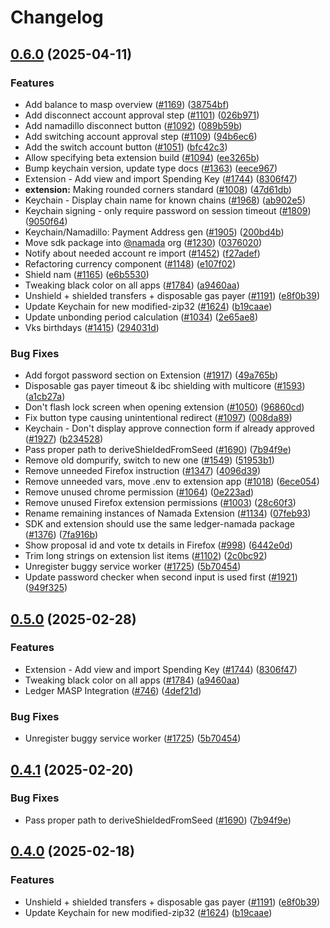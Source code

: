 # Changelog

## [0.6.0](https://github.com/gh0stdotexe/namada-interface/compare/extension@v0.5.0...extension@v0.6.0) (2025-04-11)


### Features

* Add balance to masp overview ([#1169](https://github.com/gh0stdotexe/namada-interface/issues/1169)) ([38754bf](https://github.com/gh0stdotexe/namada-interface/commit/38754bf0e621a955837cb89d07a583b60f9614bf))
* Add disconnect account approval step ([#1101](https://github.com/gh0stdotexe/namada-interface/issues/1101)) ([026b971](https://github.com/gh0stdotexe/namada-interface/commit/026b9710bb8b47651f82309fc1f09c42b493673b))
* Add namadillo disconnect button ([#1092](https://github.com/gh0stdotexe/namada-interface/issues/1092)) ([089b59b](https://github.com/gh0stdotexe/namada-interface/commit/089b59b219a63283efbb11b5d43e0283f32a8160))
* Add switching account approval step ([#1109](https://github.com/gh0stdotexe/namada-interface/issues/1109)) ([94b6ec6](https://github.com/gh0stdotexe/namada-interface/commit/94b6ec6304c1d4f431e743384e071cde6d9e8d53))
* Add the switch account button ([#1051](https://github.com/gh0stdotexe/namada-interface/issues/1051)) ([bfc42c3](https://github.com/gh0stdotexe/namada-interface/commit/bfc42c3ff323a6dee24a91e56f5d2269f96ea8fa))
* Allow specifying beta extension build ([#1094](https://github.com/gh0stdotexe/namada-interface/issues/1094)) ([ee3265b](https://github.com/gh0stdotexe/namada-interface/commit/ee3265bf04e3d104ec9fb8b3a54c454c8289e26f))
* Bump keychain version, update type docs ([#1363](https://github.com/gh0stdotexe/namada-interface/issues/1363)) ([eece967](https://github.com/gh0stdotexe/namada-interface/commit/eece96730099ba0d4f5f506c5b4cd2520c82e198))
* Extension - Add view and import Spending Key ([#1744](https://github.com/gh0stdotexe/namada-interface/issues/1744)) ([8306f47](https://github.com/gh0stdotexe/namada-interface/commit/8306f47aefc51bb4da1f5466637f3697ef87dcbf))
* **extension:** Making rounded corners standard ([#1008](https://github.com/gh0stdotexe/namada-interface/issues/1008)) ([47d61db](https://github.com/gh0stdotexe/namada-interface/commit/47d61db27a5d3ff870f3797f2b7d9f0c8f468f91))
* Keychain - Display chain name for known chains ([#1968](https://github.com/gh0stdotexe/namada-interface/issues/1968)) ([ab902e5](https://github.com/gh0stdotexe/namada-interface/commit/ab902e51564d24c238f1b7b0c0e6ad067decc9e5))
* Keychain signing - only require password on session timeout ([#1809](https://github.com/gh0stdotexe/namada-interface/issues/1809)) ([9050f64](https://github.com/gh0stdotexe/namada-interface/commit/9050f64d43125bc4b8c0f4faaee48dff473b3705))
* Keychain/Namadillo: Payment Address gen ([#1905](https://github.com/gh0stdotexe/namada-interface/issues/1905)) ([200bd4b](https://github.com/gh0stdotexe/namada-interface/commit/200bd4b400e36b5b216dc5a2facbe92c56c56b0b))
* Move sdk package into [@namada](https://github.com/namada) org ([#1230](https://github.com/gh0stdotexe/namada-interface/issues/1230)) ([0376020](https://github.com/gh0stdotexe/namada-interface/commit/0376020411a6b123376a39bce4240bb7468858ae))
* Notify about needed account re import ([#1452](https://github.com/gh0stdotexe/namada-interface/issues/1452)) ([f27adef](https://github.com/gh0stdotexe/namada-interface/commit/f27adef08462e19dabca43c66cd0bf1e2fac43b6))
* Refactoring currency component ([#1148](https://github.com/gh0stdotexe/namada-interface/issues/1148)) ([e107f02](https://github.com/gh0stdotexe/namada-interface/commit/e107f02e71eecf475906434b438e101f97d201dc))
* Shield nam ([#1165](https://github.com/gh0stdotexe/namada-interface/issues/1165)) ([e6b5530](https://github.com/gh0stdotexe/namada-interface/commit/e6b55307c77312a3bdde192ec721d5e84883d4ba))
* Tweaking black color on all apps ([#1784](https://github.com/gh0stdotexe/namada-interface/issues/1784)) ([a9460aa](https://github.com/gh0stdotexe/namada-interface/commit/a9460aa0ab0ea19605f8b7dd1e754f88f65d5501))
* Unshield + shielded transfers + disposable gas payer ([#1191](https://github.com/gh0stdotexe/namada-interface/issues/1191)) ([e8f0b39](https://github.com/gh0stdotexe/namada-interface/commit/e8f0b39452f0b7fac583ee7cb5812409378cfcd0))
* Update Keychain for new modified-zip32 ([#1624](https://github.com/gh0stdotexe/namada-interface/issues/1624)) ([b19caae](https://github.com/gh0stdotexe/namada-interface/commit/b19caae391b0411f51ee9b48325eeb62d421e7d3))
* Update unbonding period calculation ([#1034](https://github.com/gh0stdotexe/namada-interface/issues/1034)) ([2e65ae8](https://github.com/gh0stdotexe/namada-interface/commit/2e65ae8ae3d2430b6268603785c30016d2df77a6))
* Vks birthdays ([#1415](https://github.com/gh0stdotexe/namada-interface/issues/1415)) ([294031d](https://github.com/gh0stdotexe/namada-interface/commit/294031d8c7bf53c56fc81404b46d6c63ce13b651))


### Bug Fixes

* Add forgot password section on Extension ([#1917](https://github.com/gh0stdotexe/namada-interface/issues/1917)) ([49a765b](https://github.com/gh0stdotexe/namada-interface/commit/49a765b82892c6a3c063028633b0cfa0ecbfb6ca))
* Disposable gas payer timeout & ibc shielding with multicore ([#1593](https://github.com/gh0stdotexe/namada-interface/issues/1593)) ([a1cb27a](https://github.com/gh0stdotexe/namada-interface/commit/a1cb27a26c0bbad3e558c4bcec37305cf0602083))
* Don't flash lock screen when opening extension ([#1050](https://github.com/gh0stdotexe/namada-interface/issues/1050)) ([96860cd](https://github.com/gh0stdotexe/namada-interface/commit/96860cd440edc856efd0a235ab530825061260e8))
* Fix button type causing unintentional redirect ([#1097](https://github.com/gh0stdotexe/namada-interface/issues/1097)) ([008da89](https://github.com/gh0stdotexe/namada-interface/commit/008da89092072e983d6631a6768ef1105c1c1d0f))
* Keychain - Don't display approve connection form if already approved ([#1927](https://github.com/gh0stdotexe/namada-interface/issues/1927)) ([b234528](https://github.com/gh0stdotexe/namada-interface/commit/b234528c1c72d2dbd41ba59711e330449d69aec0))
* Pass proper path to deriveShieldedFromSeed ([#1690](https://github.com/gh0stdotexe/namada-interface/issues/1690)) ([7b94f9e](https://github.com/gh0stdotexe/namada-interface/commit/7b94f9e422a32620613f20b8fd349e630077a3fb))
* Remove old dompurify, switch to new one ([#1549](https://github.com/gh0stdotexe/namada-interface/issues/1549)) ([51953b1](https://github.com/gh0stdotexe/namada-interface/commit/51953b1ee126d200caa64de9682f70ce2338cf3f))
* Remove unneeded Firefox instruction ([#1347](https://github.com/gh0stdotexe/namada-interface/issues/1347)) ([4096d39](https://github.com/gh0stdotexe/namada-interface/commit/4096d393bf23de741ee107efb65f1b6ab51e9f20))
* Remove unneeded vars, move .env to extension app ([#1018](https://github.com/gh0stdotexe/namada-interface/issues/1018)) ([6ece054](https://github.com/gh0stdotexe/namada-interface/commit/6ece054b21f658a0dd84aa104622d113f219a3f5))
* Remove unused chrome permission ([#1064](https://github.com/gh0stdotexe/namada-interface/issues/1064)) ([0e223ad](https://github.com/gh0stdotexe/namada-interface/commit/0e223ad1df49c88cb2d9b531467d3e56e9f04c51))
* Remove unused Firefox extension permissions ([#1003](https://github.com/gh0stdotexe/namada-interface/issues/1003)) ([28c60f3](https://github.com/gh0stdotexe/namada-interface/commit/28c60f3c9c0c6203fa54c7694020f59b532fe99c))
* Rename remaining instances of Namada Extension ([#1134](https://github.com/gh0stdotexe/namada-interface/issues/1134)) ([07feb93](https://github.com/gh0stdotexe/namada-interface/commit/07feb9324af9b02e3dd5edee3e5456f7c3e0c4a8))
* SDK and extension should use the same ledger-namada package ([#1376](https://github.com/gh0stdotexe/namada-interface/issues/1376)) ([7fa916b](https://github.com/gh0stdotexe/namada-interface/commit/7fa916b049b2dacc9b9dca7ee062319f8c2bee5a))
* Show proposal id and vote tx details in Firefox ([#998](https://github.com/gh0stdotexe/namada-interface/issues/998)) ([6442e0d](https://github.com/gh0stdotexe/namada-interface/commit/6442e0df2284dedce968a4d72ffb9a003bab5ef1))
* Trim long strings on extension list items ([#1102](https://github.com/gh0stdotexe/namada-interface/issues/1102)) ([2c0bc92](https://github.com/gh0stdotexe/namada-interface/commit/2c0bc9209968c01275298d25cc2a8bb36e41b218))
* Unregister buggy service worker ([#1725](https://github.com/gh0stdotexe/namada-interface/issues/1725)) ([5b70454](https://github.com/gh0stdotexe/namada-interface/commit/5b704547cd5fd250f8db390fe28bcf693c813d57))
* Update password checker when second input is used first ([#1921](https://github.com/gh0stdotexe/namada-interface/issues/1921)) ([949f325](https://github.com/gh0stdotexe/namada-interface/commit/949f3254cdc03c33be5875ac14f1e44dc4577e41))

## [0.5.0](https://github.com/anoma/namada-interface/compare/extension@v0.4.1...extension@v0.5.0) (2025-02-28)

### Features

- Extension - Add view and import Spending Key ([#1744](https://github.com/anoma/namada-interface/issues/1744)) ([8306f47](https://github.com/anoma/namada-interface/commit/8306f47aefc51bb4da1f5466637f3697ef87dcbf))
- Tweaking black color on all apps ([#1784](https://github.com/anoma/namada-interface/issues/1784)) ([a9460aa](https://github.com/anoma/namada-interface/commit/a9460aa0ab0ea19605f8b7dd1e754f88f65d5501))
- Ledger MASP Integration ([#746](https://github.com/anoma/namada-interface/issues/746)) ([4def21d](https://github.com/anoma/namada-interface/commit/4def21d0e1b8bc16ac85bd3022bf2e66c9c99da9))

### Bug Fixes

- Unregister buggy service worker ([#1725](https://github.com/anoma/namada-interface/issues/1725)) ([5b70454](https://github.com/anoma/namada-interface/commit/5b704547cd5fd250f8db390fe28bcf693c813d57))

## [0.4.1](https://github.com/anoma/namada-interface/compare/extension@v0.4.0...extension@v0.4.1) (2025-02-20)

### Bug Fixes

- Pass proper path to deriveShieldedFromSeed ([#1690](https://github.com/anoma/namada-interface/issues/1690)) ([7b94f9e](https://github.com/anoma/namada-interface/commit/7b94f9e422a32620613f20b8fd349e630077a3fb))

## [0.4.0](https://github.com/anoma/namada-interface/compare/extension-v0.3.7...extension@v0.4.0) (2025-02-18)

### Features

- Unshield + shielded transfers + disposable gas payer ([#1191](https://github.com/anoma/namada-interface/issues/1191)) ([e8f0b39](https://github.com/anoma/namada-interface/commit/e8f0b39452f0b7fac583ee7cb5812409378cfcd0))
- Update Keychain for new modified-zip32 ([#1624](https://github.com/anoma/namada-interface/issues/1624)) ([b19caae](https://github.com/anoma/namada-interface/commit/b19caae391b0411f51ee9b48325eeb62d421e7d3))

